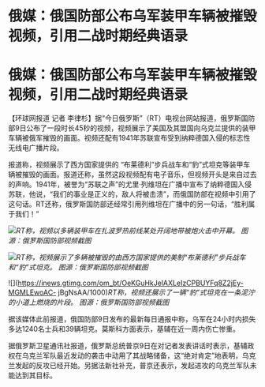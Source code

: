 # 俄媒：俄国防部公布乌军装甲车辆被摧毁视频，引用二战时期经典语录

# 俄媒：俄国防部公布乌军装甲车辆被摧毁视频，引用二战时期经典语录

【环球网报道 记者
李律杉】据“今日俄罗斯”（RT）电视台网站报道，俄罗斯国防部9日公布了一段时长45秒的视频，视频展示了美国及其盟国向乌克兰提供的装甲车辆被俄军摧毁的画面。视频还配有1941年苏联宣布受到纳粹德国入侵的标志性无线电广播片段。

报道称，视频展示了西方国家提供的
“布莱德利”步兵战车和“豹”式坦克等装甲车辆被摧毁的画面。报道还称，虽然这段视频配有电子音乐，但视频开头是来自过去的声响。1941年，被誉为“苏联之声”的尤里·列维坦在广播中宣布了纳粹德国入侵苏联，他说，“我们的事业是正义的，敌人将被击溃”，而俄国防部在视频中引用了这句话。RT还称，俄罗斯国防部还经常引用列维坦在广播中的另一句话，“胜利属于我们！”

![](https://inews.gtimg.com/om_bt/O4XVXStfGecfZqcE20IVzRKqADW-8pW6-ZzgtspF69diwAA/1000)_RT称，视频以多辆装甲车在扎波罗热前线某处开阔地带被炮火击中开幕。
图源：俄罗斯国防部视频截图_

![](https://inews.gtimg.com/om_bt/OD2ppDKswSouz5-KhNycSXSCk_Te6UxgMjElONnZ0MlccAA/1000)_RT称，视频展示了多辆被摧毁的由西方国家提供的美制“布莱德利”步兵战车和“豹”式坦克。
图源：俄罗斯国防部视频截图_

![](https://inews.gtimg.com/om_bt/OeKGuHkJelAXLeIzCPBUYFq8Z2jEy-MGMLEwoAC-
jBgNsAA/1000)_RT称，视频还展示了一辆“豹”式坦克在一条泥泞的小道上燃烧的片段。 图源：俄罗斯国防部视频截图_

据该媒体此前报道，俄国防部9日发布的最新每日通报中称，乌军在24小时内损失多达1240名士兵和39辆坦克。莫斯科方面表示，基辅在近一周内伤亡惨重。

据俄罗斯卫星通讯社报道，俄罗斯总统普京9日在对记者发表讲话时表示，基辅政权在乌克兰军队最近发动的袭击中动用了其战略储备，这“绝对肯定”地表明，乌克兰发起的反攻已经开始。另据法新社补充，普京还表示，发起进攻的乌克兰军队未能达到其目标。

